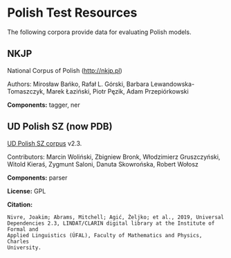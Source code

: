 # Polish Test Resources

The following corpora provide data for evaluating Polish models.

## NKJP

National Corpus of Polish (http://nkjp.pl)

Authors: Mirosław Bańko, Rafał L. Górski, Barbara Lewandowska-Tomaszczyk, Marek
Łaziński, Piotr Pęzik, Adam Przepiórkowski

**Components:** tagger, ner

## UD Polish SZ (now PDB)

[UD Polish SZ corpus](https://github.com/UniversalDependencies/UD_Polish-PDB)
v2.3.

Contributors: Marcin Woliński, Zbigniew Bronk, Włodzimierz Gruszczyński, Witold Kieraś, Zygmunt Saloni, Danuta Skowrońska, Robert Wołosz

**Components:** parser

**License:** GPL

**Citation:**

```
Nivre, Joakim; Abrams, Mitchell; Agić, Željko; et al., 2019, Universal
Dependencies 2.3, LINDAT/CLARIN digital library at the Institute of Formal and
Applied Linguistics (ÚFAL), Faculty of Mathematics and Physics, Charles
University.
```
